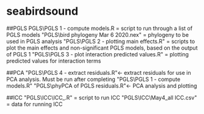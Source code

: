 # seabirdsound


##PGLS
PGLS\PGLS 1 - compute models.R = script to run through a list of PGLS models 
"PGLS\bird phylogeny Mar 6 2020.nex" = phylogeny to be used in PGLS analysis
"PGLS\PGLS 2 - plotting main effects.R" =  scripts to plot the main effects and non-significant PGLS models, based on the output of  PGLS 1
"PGLS\PGLS 3 -  plot interaction predicted values.R" = plotting predicted values for interaction terms

##PCA
"PGLS\PGLS 4 - extract residuals.R"<- extract residuals for use in PCA analysis. Must be run after completing "PGLS\PGLS 1 - compute models.R"
"PGLS\phyPCA of PGLS residuals.R"<- PCA analysis and plotting

##ICC
"PGLS\ICC\ICC_.R" = script to run ICC
"PGLS\ICC\May4_all ICC.csv" = data for running ICC
